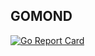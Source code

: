 ## GOMOND

[![Go Report Card](https://goreportcard.com/badge/github.com/gelleson/gomond)](https://goreportcard.com/report/github.com/gelleson/gomond)
